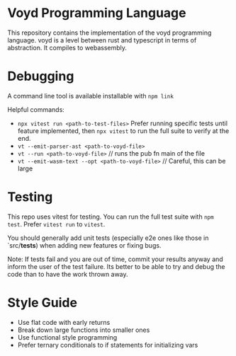 # Voyd Programming Language

This repository contains the implementation of the voyd programming language.
voyd is a level between rust and typescript in terms of abstraction. It
compiles to webassembly.

# Debugging

A command line tool is available installable with `npm link`

Helpful commands:
- `npx vitest run <path-to-test-files>` Prefer running specific tests until feature implemented, then `npx vitest` to run the full suite to verify at the end.
- `vt --emit-parser-ast <path-to-voyd-file>`
- `vt --run <path-to-voyd-file>` // runs the pub fn main of the file
- `vt --emit-wasm-text --opt <path-to-voyd-file>` // Careful, this can be large

# Testing

This repo uses vitest for testing. You can run the full test
suite with `npm test`. Prefer `vitest run` to `vitest`.

You should generally add unit tests (especially e2e ones like those in
`src/__tests__) when adding new features or fixing bugs.

Note: If tests fail and you are out of time, commit your results anyway and
inform the user of the test failure. Its better to be able to try and debug
the code than to have the work thrown away.

# Style Guide

- Use flat code with early returns
- Break down large functions into smaller ones
- Use functional style programming
- Prefer ternary conditionals to if statements for initializing vars
